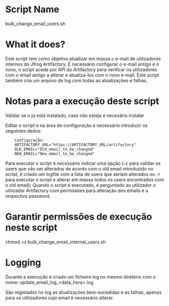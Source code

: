 # Script Name
bulk_change_email_users.sh

# What it does?
Este script tem como objetivo atualizar em massa o e-mail de utilizadores internos do Jfrog Artifactory.
É necessário configurar o e-mail antigo e o novo, o script acede por API do Artifactory para verificar os utilizadores com o email antigo a alterar e atualiza-los com o novo e-mail.
Este script também cria um arquivo de log com todas as atualizações e falhas.


# Notas para a execução deste script
Validar se o jq está instalado, caso não esteja é necesário instalar

Editar o script e na área de configuração é necessário introduzir os seguintes dados:
        
        Configuração:
        ARTIFACTORY_URL="https://ARTIFACTORY_URL/artifactory"
        OLD_EMAIL="Old_email_to_be_changed"
        NEW_EMAIL="New_email_to_be_changed"

Para executar o script é necessário indicar uma opção (-c para validar os users que vão ser alterados de acordo com o old email introduzido no script, é criado um logfile com a lista de users que seriam alterados ou -r para executar o script e alterar em massa todos os users encontrados com o old email);
Quando o script é executado, é perguntado ao utilizador o utilizador Artifactory com permissões para alteração dos emails e a respectiva password.

# Garantir permissões de execução neste script
chmod +x bulk_change_email_internal_users.sh

# Logging
Durante a execução é criado um ficheiro log no mesmo diretório com o nome: update_email_log_<data_hora>.log

São registados no log as atualizações bem-sucedidas e as falhas, apenas para os utilizadores cujo email é necessário alterar.
